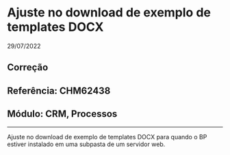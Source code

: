 # Ajuste no download de exemplo de templates DOCX
29/07/2022
## Correção
## Referência: CHM62438
## Módulo: CRM, Processos
***

Ajuste no download de exemplo de templates DOCX para quando o BP estiver instalado em uma subpasta de um servidor web.